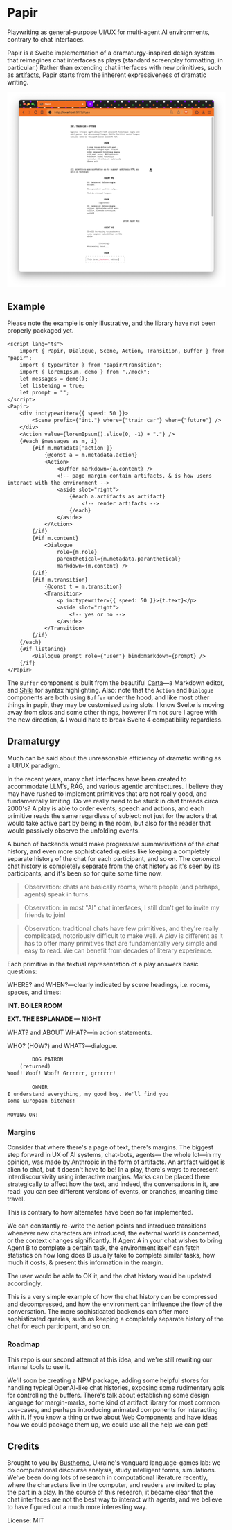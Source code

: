 # Papir
Playwriting as general-purpose UI/UX for multi-agent AI environments, contrary to chat interfaces.

Papir is a Svelte implementation of a dramaturgy-inspired design system that reimagines chat interfaces as plays (standard screenplay formatting, in particular.) Rather than extending chat interfaces with new primitives, such as [artifacts][1], Papir starts from the inherent expressiveness of dramatic writing.

![](./public/train_car.png)

## Example
Please note the example is only illustrative, and the library have not been properly packaged yet.

```svelte
<script lang="ts">
	import { Papir, Dialogue, Scene, Action, Transition, Buffer } from "papir";
	import { typewriter } from "papir/transition";
	import { loremIpsum, demo } from "./mock";
	let messages = demo();
	let listening = true;
	let prompt = "";
</script>
<Papir>
	<div in:typewriter={{ speed: 50 }}>
		<Scene prefix={"int."} where={"train car"} when={"future"} />
	</div>
	<Action value={loremIpsum().slice(0, -1) + "."} />
	{#each $messages as m, i}
		{#if m.metadata['action']}
			{@const a = m.metadata.action}
			<Action>
				<Buffer markdown={a.content} />
				<!-- page margin contain artifacts, & is how users interact with the environment -->
				<aside slot="right">
					{#each a.artifacts as artifact}
						<!-- render artifacts -->
					{/each}
				</aside>
			</Action>
		{/if}
		{#if m.content}
			<Dialogue
				role={m.role}
				parenthetical={m.metadata.paranthetical}
				markdown={m.content} />
		{/if}
		{#if m.transition}
			{@const t = m.transition}
			<Transition>
				<p in:typewriter={{ speed: 50 }}>{t.text}</p>
				<aside slot="right">
					<!-- yes or no -->
				</aside>
			</Transition>
		{/if}
	{/each}
	{#if listening}
		<Dialogue prompt role={"user"} bind:markdown={prompt} />
	{/if}
</Papir>
```

The `Buffer` component is built from the beautiful [Carta][3]—a Markdown editor, and [Shiki][4] for syntax highlighting.  Also: note that the `Action` and `Dialogue` components are both using `Buffer` under the hood, and like most other things in papir, they may be customised using slots. I know Svelte is moving away from slots and some other things, however I'm not sure I agree with the new direction, & I would hate to break Svelte 4 compatibility regardless.

## Dramaturgy
Much can be said about the unreasonable efficiency of dramatic writing as a UI/UX paradigm.

In the recent years, many chat interfaces have been created to accommodate LLM's, RAG, and various agentic architectures. I believe they may have rushed to implement primitives that are not really good, and fundamentally limiting. Do we really need to be stuck in chat threads circa 2000's? A play is able to order events, speech and actions, and each primitive reads the same regardless of subject: not just for the actors that would take active part by being in the room, but also for the reader that would passively observe the unfolding events.

A bunch of backends would make progressive summarisations of the chat history, and even more sophisticated queries like keeping a completely separate history of the chat for each participant, and so on. The _canonical_ chat history is completely separate from the chat history as it's seen by its participants, and it's been so for quite some time now.

> Observation: chats are basically rooms, where people (and perhaps, agents) speak in turns.

> Observation: in most "AI" chat interfaces, I still don't get to invite my friends to join!

> Observation: traditional chats have few primitives, and they're really complicated, notoriously difficult to make well. A _play_ is different as it has to offer many primitives that are fundamentally very simple and easy to read. We can benefit from decades of literary experience.

Each primitive in the textual representation of a play answers basic questions:

WHERE? and WHEN?—clearly indicated by scene headings, i.e. rooms, spaces, and times:

**INT. BOILER ROOM**

**EXT. THE ESPLANADE — NIGHT**

WHAT? and ABOUT WHAT?—in action statements.

WHO? (HOW?) and WHAT?—dialogue.

```
        DOG PATRON
    (returned)
Woof! Woof! Woof! Grrrrrr, grrrrrr!

        OWNER
I understand everything, my good boy. We'll find you
some European bitches!

MOVING ON:
```

### Margins
Consider that where there's a page of text, there's margins. The biggest step forward in UX of AI systems, chat-bots, agents— the whole lot—in my opinion, was made by Anthropic in the form of [artifacts][1]. An artifact widget is alien to chat, but it doesn't have to be! In a play, there's ways to represent interdiscoursivity using interactive margins. Marks can be placed there strategically to affect how the text, and indeed, the conversations in it, are read: you can see different versions of events, or branches, meaning  time travel.

This is contrary to how alternates have been so far implemented.

We can constantly re-write the action points and introduce transitions whenever new characters are introduced, the external world is concerned, or the context changes significantly. If Agent A in your chat wishes to bring Agent B to complete a certain task, the environment itself can fetch statistics on how long does B usually take to complete similar tasks, how much it costs, & present this information in the margin.

The user would be able to OK it, and the chat history would be updated accordingly.

This is a very simple example of how the chat history can be compressed and decompressed, and how the environment can influence the flow of the conversation. The more sophisticated backends can offer more sophisticated queries, such as keeping a completely separate history of the chat for each participant, and so on.

### Roadmap
This repo is our second attempt at this idea, and we're still rewriting our internal tools to use it.

We'll soon be creating a NPM package, adding some helpful stores for handling typical OpenAI-like chat histories, exposing some rudimentary apis for controlling the buffers. There's talk about establishing some design language for margin-marks, some kind of artifact library for most common use-cases, and perhaps introducing animated components for interacting with it. If you know a thing or two about [Web Components][5] and have ideas how we could package them up, we could use all the help we can get!

## Credits
Brought to you by [Busthorne][2], Ukraine's vanguard language-games lab: we do computational discourse analysis, study intelligent forms, simulations. We've been doing lots of research in computational literature recently, where the characters live in the computer, and readers are invited to play the part in a play. In the course of this research, it became clear that the chat interfaces are not the best way to interact with agents, and we believe to have figured out a much more interesting way.

License: MIT

[1]: https://www.youtube.com/watch?v=vUdNaAAc4FY
[2]: https://github.com/busthorne
[3]: https://github.com/BearToCode/carta
[4]: https://shiki.style/
[5]: https://developer.mozilla.org/en-US/docs/Web/API/Web_components